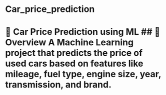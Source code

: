 # Car_price_prediction
# 🚗 Car Price Prediction using ML    ## 📌 Overview   A Machine Learning project that predicts the **price of used cars** based on features like mileage, fuel type, engine size, year, transmission, and brand.  
